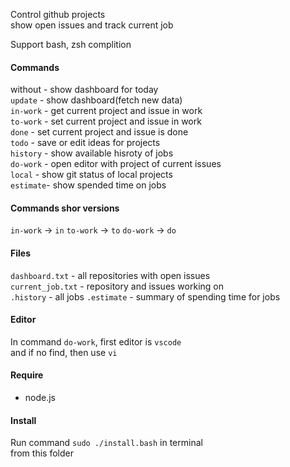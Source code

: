 Control github projects  
show open issues and track current job

Support bash, zsh complition

#### Commands

without - show dashboard for today  
`update` - show dashboard(fetch new data)  
`in-work` - get current project and issue in work  
`to-work` - set current project and issue in work  
`done` - set current project and issue is done  
`todo` - save or edit ideas for projects  
`history` - show available hisroty of jobs  
`do-work` - open editor with project of current issues  
`local` - show git status of local projects  
`estimate`- show spended time on jobs

#### Commands shor versions

`in-work` -> `in`
`to-work` -> `to`
`do-work` -> `do`

#### Files

`dashboard.txt` - all repositories with open issues  
`current_job.txt` - repository and issues working on  
`.history` - all jobs
`.estimate` - summary of spending time for jobs

#### Editor

In command `do-work`, first editor is `vscode`  
and if no find, then use `vi`

#### Require

- node.js

#### Install

Run command `sudo ./install.bash` in terminal  
from this folder
